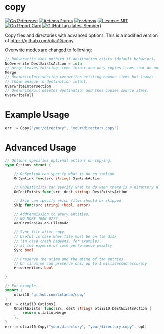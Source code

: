 # copy

[![Go Reference](https://pkg.go.dev/badge/github.com/otiai10/copy.svg)](https://pkg.go.dev/github.com/otiai10/copy)
[![Actions Status](https://github.com/otiai10/copy/workflows/Go/badge.svg)](https://github.com/otiai10/copy/actions)
[![codecov](https://codecov.io/gh/otiai10/copy/branch/main/graph/badge.svg)](https://codecov.io/gh/otiai10/copy)
[![License: MIT](https://img.shields.io/badge/License-MIT-green.svg)](https://github.com/otiai10/copy/blob/main/LICENSE)
[![Go Report Card](https://goreportcard.com/badge/github.com/otiai10/copy)](https://goreportcard.com/report/github.com/otiai10/copy)
[![GitHub tag (latest SemVer)](https://img.shields.io/github/v/tag/otiai10/copy?sort=semver)](https://pkg.go.dev/github.com/otiai10/copy)

Copy files and directories with advanced options.
This is a modified version of https://github.com/otiai10/copy.

Overwrite modes are changed to following:
```go
// NoOverwrite does nothing if destination exists (default behavior).
NoOverwrite DestExistsAction = iota
// Merge leaves existing items intact and only copies items that do not exist in dest.
Merge
// OverwriteIntersection overwrites existing common items but leaves
// those unique to destination intact.
OverwriteIntersection
// OverwriteFull deletes destination and then copies source items.
OverwriteFull
```

# Example Usage

```go
err := Copy("your/directory", "your/directory.copy")
```

# Advanced Usage

```go
// Options specifies optional actions on copying.
type Options struct {

	// OnSymlink can specify what to do on symlink
	OnSymlink func(src string) SymlinkAction

	// OnDestExists can specify what to do when there is a directory already existing in destination.
	OnDestExists func(src, dest string) DestExistsAction

	// Skip can specify which files should be skipped
	Skip func(src string) (bool, error)

	// AddPermission to every entities,
	// NO MORE THAN 0777
	AddPermission os.FileMode

	// Sync file after copy.
	// Useful in case when file must be on the disk
	// (in case crash happens, for example),
	// at the expense of some performance penalty
	Sync bool

	// Preserve the atime and the mtime of the entries
	// On linux we can preserve only up to 1 millisecond accuracy
	PreserveTimes bool

}
```

```go
// For example...
import (
	otiai10 "github.com/iotanbo/copy"
)
opt := otiai10.Options{
	OnDestExists: func(src, dest string) otiai10.DestExistsAction {
		return otiai10.Merge
	},
}
err := otiai10.Copy("your/directory", "your/directory.copy", opt)
```
